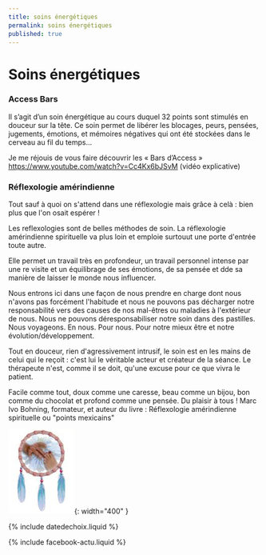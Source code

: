 ```yaml
---
title: soins énergétiques
permalink: soins énergétiques
published: true
---
```


# Soins énergétiques

### Access Bars
 
Il s’agit d’un soin énergétique au cours duquel 32 points sont stimulés en douceur sur la tête.
Ce soin permet de libérer les blocages, peurs, pensées, jugements, émotions, et mémoires négatives qui ont été stockées dans le cerveau au fil du temps…
 
Je me réjouis de vous faire découvrir les « Bars d’Access »
https://www.youtube.com/watch?v=Cc4Kx6bJSvM (vidéo explicative)
 

### Réflexologie amérindienne

Tout sauf à quoi on s'attend dans une réflexologie mais grâce à celà : bien plus que l'on osait espérer !

Les reflexologies sont de belles méthodes de soin. La réflexologie amérindienne spirituelle va plus loin et emploie surtouut une porte d'entrée toute autre.

Elle permet un travail très en profondeur, un travail personnel intense par une re visite et un équilibrage de ses émotions, de sa pensée et dde sa manière de laisser le monde nous influencer. 

Nous entrons ici dans une façon de nous prendre en charge dont nous n'avons pas forcément l'habitude et nous ne pouvons pas décharger notre responsabilité vers des causes de nos mal-êtres ou maladies à l'extérieur de nous. Nous ne pouvons déresponsabiliser notre soin dans des pastilles. Nous voyageons. En nous. Pour nous. Pour notre mieux être et notre évolution/développement.

Tout en douceur, rien d'agressivement intrusif, le soin est en les mains de celui qui le reçoit : c'est lui le véritable acteur et créateur de la séance. Le thérapeute n'est, comme il se doit, qu'une excuse pour ce que vivra le patient.

Facile comme tout, doux comme une caresse, beau comme un bijou, bon comme du chocolat et profond comme une pensée. Du plaisir à tous !
Marc Ivo Bohning, formateur, et auteur du livre : Réflexologie amérindienne spirituelle ou "points mexicains"

![](./images/reflexoamerindienne.jpg){: width="400" }

{% include datedechoix.liquid %}

{% include facebook-actu.liquid %}



